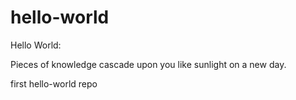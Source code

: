 # hello-world

Hello World:

Pieces of knowledge cascade upon you like sunlight on a new day.

first hello-world repo

